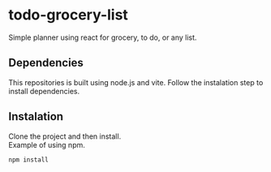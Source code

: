 # todo-grocery-list

Simple planner using react for grocery, to do, or any list.

## Dependencies

This repositories is built using node.js and vite. Follow the instalation step to install dependencies.

## Instalation

Clone the project and then install.<br>
Example of using npm.

```
npm install
```
